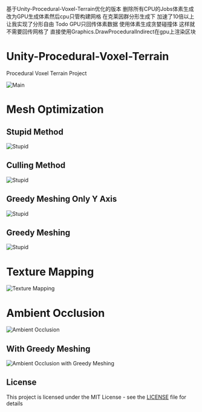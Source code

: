 基于Unity-Procedural-Voxel-Terrain优化的版本 删除所有CPU的Jobs体素生成 改为GPU生成体素然后cpu只管构建网格 在克莱因群分形生成下 加速了10倍以上 让我实现了分形自由
Todo
GPU只回传体素数据 使用体素生成贪婪碰撞体 这样就不需要回传网格了 直接使用Graphics.DrawProceduralIndirect在gpu上渲染区块 

# Unity-Procedural-Voxel-Terrain

Procedural Voxel Terrain Project

![Main](./images/main.png)

# Mesh Optimization

## Stupid Method

![Stupid](./images/stupid.png)

## Culling Method

![Stupid](./images/culling.png)

## Greedy Meshing Only Y Axis

![Stupid](./images/greedy_meshing_only_y.png)

## Greedy Meshing

![Stupid](./images/greedy_meshing.png)

# Texture Mapping

![Texture Mapping](./images/texturing.png)

# Ambient Occlusion

![Ambient Occlusion](./images/ambient_occlusion.png)

## With Greedy Meshing

![Ambient Occlusion with Greedy Meshing](./images/ambient_occlusion_with_greedy_meshing.png)

## License

This project is licensed under the MIT License - see the [LICENSE](LICENSE) file for details
